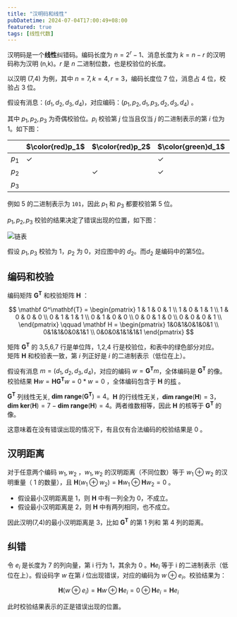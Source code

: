 ```yaml
---
title: "汉明码和线性"
pubDatetime: 2024-07-04T17:00:49+08:00
featured: true
tags: [线性代数]
---
```


汉明码是一个**线性**纠错码。编码长度为 $n = 2^r - 1$、消息长度为 $k = n - r$ 的汉明码称为汉明 (n,k)。$r$ 是 $n$ 二进制位数，也是校验位的长度。

以汉明 (7,4) 为例，其中 $n = 7, k = 4, r = 3$，编码长度位 7 位，消息占 4 位，校验占 3 位。

假设有消息：$(d_1,d_2,d_3,d_4)$，对应编码：$(p_1,p_2,d_1,p_3,d_2,d_3,d_4)$ 。

其中 $p_1,p_2,p_3$ 为奇偶校验位。$p_i$ 校验第 $j$ 位当且仅当 $j$ 的二进制表示的第 $i$ 位为 1。如下图：

|      | $\color{red}p_1$ | $\color{red}p_2$ | $\color{green}d_1$ | $\color{red}p_3$ | $\color{green}d_2$ | $\color{green}d_3$ | $\color{green}d_4$ |
|------|-------|-------|-------|-------|-------|-------|-------|
| $p_1$ | $\checkmark$ || $\checkmark$ || $\checkmark$|| $\checkmark$|
| $p_2$ ||$\checkmark$|$\checkmark$|||$\checkmark$|$\checkmark$|
| $p_3$ ||||$\checkmark$|$\checkmark$|$\checkmark$|$\checkmark$|

例如 5 的二进制表示为 `101`，因此 $p_1$ 和 $p_3$ 都要校验第 5 位。

$p_1,p_2,p_3$ 校验的结果决定了错误出现的位置，如下图：

![链表](@assets/images/venn-1.png)

假设 $p_1,p_3$ 校验为 1，$p_2$ 为 0，对应图中的 $d_2$。而$d_2$ 是编码中的第5位。

## 编码和校验

编码矩阵 $\mathbf G^{\mathbf{T}}$ 和校验矩阵 $\mathbf H$ ：

$$
\mathbf G^\mathbf{T} = \begin{pmatrix} 
1 & 1 & 0 & 1 \\
1 & 0 & 1 & 1 \\
1 & 0 & 0 & 0 \\
0 & 1 & 1 & 1 \\
0 & 1 & 0 & 0 \\
0 & 0 & 1 & 0 \\   
0 & 0 & 0 & 1 \\   
\end{pmatrix}
\qquad \mathbf H = \begin{pmatrix}
1&0&1&0&1&0&1 \\
0&1&1&0&0&1&1 \\
0&0&0&1&1&1&1
\end{pmatrix}
$$

矩阵 $\mathbf{G}^\mathbf{T}$ 的 3,5,6,7 行是单位阵，1,2,4 行是校验位，和表中的绿色部分对应。\
矩阵 $\mathbf H$ 和校验表一致，第 $i$ 列正好是 $i$ 的二进制表示（低位在上）。

假设有消息 $m = (d_1,d_2,d_3,d_4)$，对应的编码 $w = \mathbf G ^ \mathbf T m$，全体编码是 $\mathbf G ^ \mathbf T$ 的像。校验结果 $\mathbf H w = \mathbf H \mathbf G ^ \mathbf Tw = 0 * w = 0$ ，全体编码包含于 $\mathbf H$ 的[核](https://en.wikipedia.org/wiki/Kernel_(linear_algebra)) 。

$\mathbf G ^ \mathbf T$ 列线性无关, $\mathbf{dim} \; \mathbf{range}(\mathbf G ^ \mathbf T) = 4$。$\mathbf H$ 的行线性无关，$\mathbf{dim} \; \mathbf{range}(\mathbf H) = 3$，$\mathbf{dim} \; \mathbf{ker}(\mathbf H) = 7 - \mathbf{dim} \; \mathbf{range}(\mathbf H) = 4$。两者维数相等，因此 $\mathbf H$ 的核等于 $\mathbf G ^ \mathbf T$ 的像。

这意味着在没有错误出现的情况下，有且仅有合法编码的校验结果是 0 。

## 汉明距离

对于任意两个编码 $w_1,w_2$ ，$w_1,w_2$ 的汉明距离（不同位数）等于 $w_1 \oplus w_2$ 的汉明重量（ 1 的数量），且 $\mathbf H (w_1 \oplus w_2) = \mathbf H w_1 \oplus \mathbf H w_2 = 0$ 。

* 假设最小汉明距离是 1，则 $\mathbf H$ 中有一列全为 0，不成立。
* 假设最小汉明距离是 2，则 $\mathbf H$ 中有两列相同，也不成立。

因此汉明(7,4)的最小汉明距离是 3，比如 $\mathbf G ^ \mathbf T$ 的第 1 列和 第 4 列的距离。


## 纠错

令 $e_i$ 是长度为 7 的列向量，第 i 行为 1，其余为 0 。$\mathbf{H} e_i$ 等于 i 的二进制表示（低位在上）。假设码字 $w$ 在第 $i$ 位出现错误，对应的编码为 $w \oplus e_i$。校验结果为：

$$
\mathbf H (w \oplus e_i) = \mathbf H w \oplus \mathbf H e_i = 0 \oplus \mathbf H e_i = \mathbf H e_i
$$

此时校验结果表示的正是错误出现的位置。




